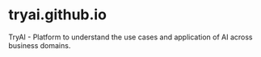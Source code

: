 # tryai.github.io
TryAI - Platform to understand the use cases and application of AI across business domains.
